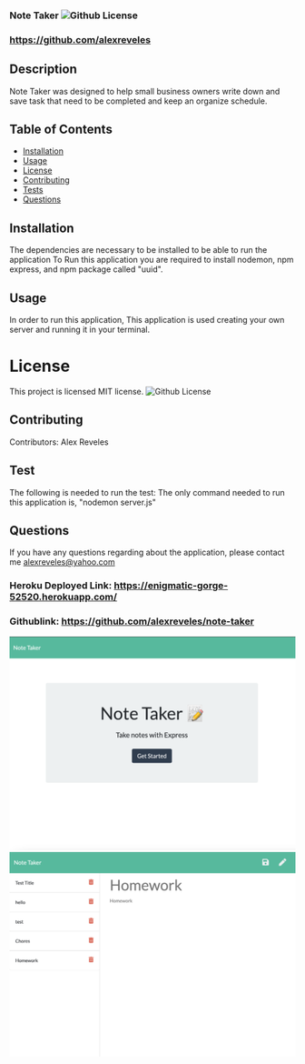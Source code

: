  ### Note Taker ![Github License](https://img.shields.io/badge/license-MIT-red.svg)
  ### https://github.com/alexreveles
  ## Description
  Note Taker was designed to help small business owners write down and save task that need to be completed and keep an organize schedule.
  ##  Table of Contents
  * [Installation](#installation)
  * [Usage](#usage)
  * [License](#License)
  * [Contributing](#contributing)
  * [Tests](#Tests)
  * [Questions](#questions)
  ## Installation
  The dependencies are necessary to be installed to be able to run the application To Run this application you are required to install nodemon, npm express, and npm package called "uuid".
  ## Usage
  In order to run this application, This application is used creating your own server and running it in your terminal.
  
  # License
  This project is  licensed MIT license.
  ![Github License](https://img.shields.io/badge/license-MIT-red.svg)
  ## Contributing
  Contributors: Alex Reveles
  ## Test
  The following is needed to run the test: The only command needed to run this application is, "nodemon server.js"
  ## Questions
  If you have any questions regarding about the application, please contact me alexreveles@yahoo.com



### Heroku Deployed Link: https://enigmatic-gorge-52520.herokuapp.com/

### Githublink: https://github.com/alexreveles/note-taker

![](./public/assets/images/screenshot1.png)
![](./public/assets/images/screenshot2.png)